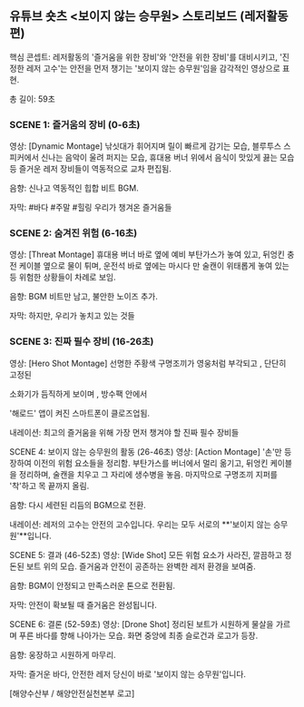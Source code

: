 ## 유튜브 숏츠 <보이지 않는 승무원> 스토리보드 (레저활동 편)
핵심 콘셉트: 레저활동의 '즐거움을 위한 장비'와 '안전을 위한 장비'를 대비시키고, '진정한 레저 고수'는 안전을 먼저 챙기는 '보이지 않는 승무원'임을 감각적인 영상으로 표현.

총 길이: 59초

### SCENE 1: 즐거움의 장비 (0-6초)
영상: [Dynamic Montage] 낚싯대가 휘어지며 릴이 빠르게 감기는 모습, 블루투스 스피커에서 신나는 음악이 울려 퍼지는 모습, 휴대용 버너 위에서 음식이 맛있게 끓는 모습 등 즐거운 레저 장비들이 역동적으로 교차 편집됨.

음향: 신나고 역동적인 힙합 비트 BGM.

자막:
#바다 #주말 #힐링
우리가 챙겨온 즐거움들

### SCENE 2: 숨겨진 위험 (6-16초)
영상: [Threat Montage] 휴대용 버너 바로 옆에 예비 부탄가스가 놓여 있고, 뒤엉킨 충전 케이블 옆으로 물이 튀며, 운전석 바로 옆에는 마시다 만 술캔이 위태롭게 놓여 있는 등 위험한 상황들이 차례로 보임.

음향: BGM 비트만 남고, 불안한 노이즈 추가.

자막: 하지만, 우리가 놓치고 있는 것들

### SCENE 3: 진짜 필수 장비 (16-26초)

영상: [Hero Shot Montage] 선명한 주황색 구명조끼가 영웅처럼 부각되고 , 단단히 고정된 


소화기가 듬직하게 보이며 , 방수팩 안에서 

'해로드' 앱이 켜진 스마트폰이 클로즈업됨.

내레이션: 최고의 즐거움을 위해 가장 먼저 챙겨야 할 진짜 필수 장비들

SCENE 4: 보이지 않는 승무원의 활동 (26-46초)
영상: [Action Montage] '손'만 등장하여 이전의 위험 요소들을 정리함. 부탄가스를 버너에서 멀리 옮기고, 뒤엉킨 케이블을 정리하며, 술캔을 치우고 그 자리에 생수병을 놓음. 마지막으로 구명조끼 지퍼를 '착'하고 목 끝까지 올림.


음향: 다시 세련된 리듬의 BGM으로 전환.

내레이션: 레저의 고수는 안전의 고수입니다. 우리는 모두 서로의 **'보이지 않는 승무원'**입니다.

SCENE 5: 결과 (46-52초)
영상: [Wide Shot] 모든 위험 요소가 사라진, 깔끔하고 정돈된 보트 위의 모습. 즐거움과 안전이 공존하는 완벽한 레저 환경을 보여줌.

음향: BGM이 안정되고 만족스러운 톤으로 전환됨.

자막: 안전이 확보될 때 즐거움은 완성됩니다.

SCENE 6: 결론 (52-59초)
영상: [Drone Shot] 정리된 보트가 시원하게 물살을 가르며 푸른 바다를 향해 나아가는 모습. 화면 중앙에 최종 슬로건과 로고가 등장.

음향: 웅장하고 시원하게 마무리.

자막:
즐거운 바다, 안전한 레저
당신이 바로 '보이지 않는 승무원'입니다.

[해양수산부 / 해양안전실천본부 로고]